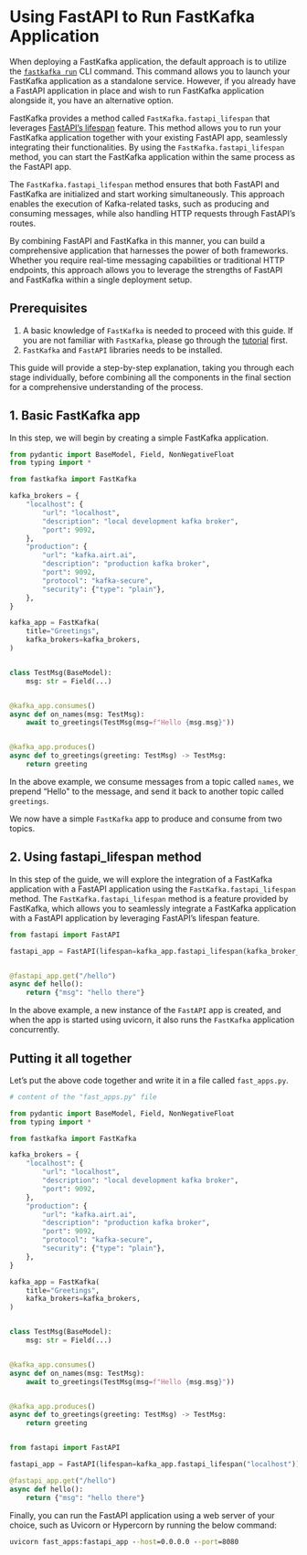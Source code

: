 # Using FastAPI to Run FastKafka Application

<!-- WARNING: THIS FILE WAS AUTOGENERATED! DO NOT EDIT! -->

When deploying a FastKafka application, the default approach is to
utilize the [`fastkafka run`](/docs/cli/fastkafka#fastkafka-run) CLI
command. This command allows you to launch your FastKafka application as
a standalone service. However, if you already have a FastAPI application
in place and wish to run FastKafka application alongside it, you have an
alternative option.

FastKafka provides a method called `FastKafka.fastapi_lifespan` that
leverages [FastAPI’s
lifespan](https://fastapi.tiangolo.com/advanced/events/#lifespan-events)
feature. This method allows you to run your FastKafka application
together with your existing FastAPI app, seamlessly integrating their
functionalities. By using the `FastKafka.fastapi_lifespan` method, you
can start the FastKafka application within the same process as the
FastAPI app.

The `FastKafka.fastapi_lifespan` method ensures that both FastAPI and
FastKafka are initialized and start working simultaneously. This
approach enables the execution of Kafka-related tasks, such as producing
and consuming messages, while also handling HTTP requests through
FastAPI’s routes.

By combining FastAPI and FastKafka in this manner, you can build a
comprehensive application that harnesses the power of both frameworks.
Whether you require real-time messaging capabilities or traditional HTTP
endpoints, this approach allows you to leverage the strengths of FastAPI
and FastKafka within a single deployment setup.

## Prerequisites

1.  A basic knowledge of `FastKafka` is needed to proceed with this
    guide. If you are not familiar with `FastKafka`, please go through
    the [tutorial](/docs#tutorial) first.
2.  `FastKafka` and `FastAPI` libraries needs to be installed.

This guide will provide a step-by-step explanation, taking you through
each stage individually, before combining all the components in the
final section for a comprehensive understanding of the process.

## 1. Basic FastKafka app

In this step, we will begin by creating a simple FastKafka application.

``` python
from pydantic import BaseModel, Field, NonNegativeFloat
from typing import *

from fastkafka import FastKafka

kafka_brokers = {
    "localhost": {
        "url": "localhost",
        "description": "local development kafka broker",
        "port": 9092,
    },
    "production": {
        "url": "kafka.airt.ai",
        "description": "production kafka broker",
        "port": 9092,
        "protocol": "kafka-secure",
        "security": {"type": "plain"},
    },
}

kafka_app = FastKafka(
    title="Greetings",
    kafka_brokers=kafka_brokers,
)


class TestMsg(BaseModel):
    msg: str = Field(...)


@kafka_app.consumes()
async def on_names(msg: TestMsg):
    await to_greetings(TestMsg(msg=f"Hello {msg.msg}"))


@kafka_app.produces()
async def to_greetings(greeting: TestMsg) -> TestMsg:
    return greeting
```

In the above example, we consume messages from a topic called `names`,
we prepend “Hello" to the message, and send it back to another topic
called `greetings`.

We now have a simple `FastKafka` app to produce and consume from two
topics.

## 2. Using fastapi_lifespan method

In this step of the guide, we will explore the integration of a
FastKafka application with a FastAPI application using the
`FastKafka.fastapi_lifespan` method. The `FastKafka.fastapi_lifespan`
method is a feature provided by FastKafka, which allows you to
seamlessly integrate a FastKafka application with a FastAPI application
by leveraging FastAPI’s lifespan feature.

``` python
from fastapi import FastAPI

fastapi_app = FastAPI(lifespan=kafka_app.fastapi_lifespan(kafka_broker_name="localhost"))


@fastapi_app.get("/hello")
async def hello():
    return {"msg": "hello there"}
```

In the above example, a new instance of the `FastAPI` app is created,
and when the app is started using uvicorn, it also runs the `FastKafka`
application concurrently.

## Putting it all together

Let’s put the above code together and write it in a file called
`fast_apps.py`.

``` python
# content of the "fast_apps.py" file

from pydantic import BaseModel, Field, NonNegativeFloat
from typing import *

from fastkafka import FastKafka

kafka_brokers = {
    "localhost": {
        "url": "localhost",
        "description": "local development kafka broker",
        "port": 9092,
    },
    "production": {
        "url": "kafka.airt.ai",
        "description": "production kafka broker",
        "port": 9092,
        "protocol": "kafka-secure",
        "security": {"type": "plain"},
    },
}

kafka_app = FastKafka(
    title="Greetings",
    kafka_brokers=kafka_brokers,
)


class TestMsg(BaseModel):
    msg: str = Field(...)


@kafka_app.consumes()
async def on_names(msg: TestMsg):
    await to_greetings(TestMsg(msg=f"Hello {msg.msg}"))


@kafka_app.produces()
async def to_greetings(greeting: TestMsg) -> TestMsg:
    return greeting


from fastapi import FastAPI

fastapi_app = FastAPI(lifespan=kafka_app.fastapi_lifespan("localhost"))

@fastapi_app.get("/hello")
async def hello():
    return {"msg": "hello there"}
```

Finally, you can run the FastAPI application using a web server of your
choice, such as Uvicorn or Hypercorn by running the below command:

``` cmd
uvicorn fast_apps:fastapi_app --host=0.0.0.0 --port=8080
```
